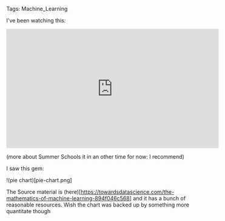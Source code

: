 Tags: Machine_Learning

I've been watching this: 
<iframe width="560" height="315" src="https://www.youtube.com/embed/fPJIUYU63Rc?controls=0" frameborder="0" allow="accelerometer; autoplay; encrypted-media; gyroscope; picture-in-picture" allowfullscreen></iframe>

(more about Summer Schools it in an other time for now: I recommend)

I saw this gem: 

!(pie chart)[pie-chart.png]

The Source material is (here)[https://towardsdatascience.com/the-mathematics-of-machine-learning-894f046c568] and it has a bunch of reasonable resources. Wish the chart was backed up by something more quantitate though 

